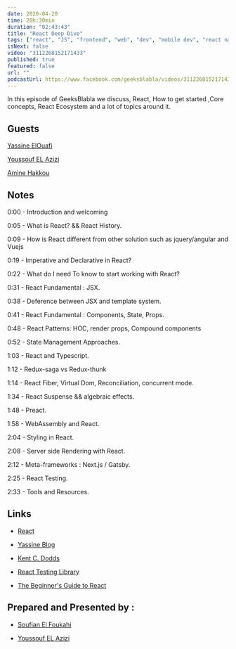 ```yaml
---
date: 2020-04-20
time: 20h:30min
duration: "02:43:43"
title: "React Deep Dive"
tags: ["react", "JS", "frontend", "web", "dev", "mobile dev", "react native"]
isNext: false
video: "3112268152171433"
published: true
featured: false
url: ""
podcastUrl: https://www.facebook.com/geeksblabla/videos/3112268152171433/
---
```


In this episode of GeeksBlabla we discuss, React, How to get started ,Core concepts, React Ecosystem and a lot of topics around it.

## Guests

[Yassine ElOuafi](https://twitter.com/YassineElouafi2)

[Youssouf EL Azizi](https://elazizi.com/)

[Amine Hakkou](https://www.hakkou.me/)

## Notes

0:00 - Introduction and welcoming

0:05 - What is React? && React History.

0:09 - How is React different from other solution such as jquery/angular and Vuejs

0:19 - Imperative and Declarative in React?

0:22 - What do I need To know to start working with React?

0:31 - React Fundamental : JSX.

0:38 - Deference between JSX and template system.

0:41 - React Fundamental : Components, State, Props.

0:48 - React Patterns: HOC, render props, Compound components

0:52 - State Management Approaches.

1:03 - React and Typescript.

1:12 - Redux-saga vs Redux-thunk

1:14 - React Fiber, Virtual Dom, Reconciliation, concurrent mode.

1:34 - React Suspense && algebraic effects.

1:48 - Preact.

1:58 - WebAssembly and React.

2:04 - Styling in React.

2:08 - Server side Rendering with React.

2:12 - Meta-frameworks : Next.js / Gatsby.

2:25 - React Testing.

2:33 - Tools and Resources.

## Links

- [React](https://reactjs.org/)

- [Yassine Blog ](https://abstractfun.com/)

- [Kent C. Dodds](https://kentcdodds.com/)

- [React Testing Library](https://testing-library.com/docs/react-testing-library/intro)

- [The Beginner's Guide to React](https://egghead.io/courses/the-beginner-s-guide-to-react)

## Prepared and Presented by :

- [Soufian El Foukahi](https://twitter.com/souffanda/)

- [Youssouf EL Azizi](https://elazizi.com/)
